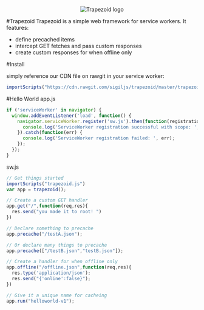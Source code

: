 <p align="center">
  <img src="https://upload.wikimedia.org/wikipedia/commons/b/b7/Isosceles_trapezoid.jpg" alt="Trapezoid logo"/>
</p>

#Trapezoid
Trapezoid is a simple web framework for service workers. It features:
* define precached items
* intercept GET fetches and pass custom responses
* create custom responses for when offline only

#Install

simply reference our CDN file on rawgit in your service worker:
```javascript
importScripts("https://cdn.rawgit.com/sigiljs/trapezoid/master/trapezoid.js")
```

#Hello World
app.js
```javascript
if ('serviceWorker' in navigator) {
  window.addEventListener('load', function() {
    navigator.serviceWorker.register('sw.js').then(function(registration) {
      console.log('ServiceWorker registration successful with scope: ', registration.scope);
    }).catch(function(err) {
      console.log('ServiceWorker registration failed: ', err);
    });
  });
}
```

sw.js
```javascript
// Get things started
importScripts("trapezoid.js")
var app = trapezoid();

// Create a custom GET handler
app.get("/",function(req,res){
  res.send("you made it to root! ")
})

// Declare something to precache
app.precache("/testA.json");

// Or declare many things to precache
app.precache(["/testB.json","testB.json"]);

// Create a handler for when offline only
app.offline("/offline.json",function(req,res){
  res.type('application/json');
  res.send("{'online':false}");
})

// Give it a unique name for cacheing
app.run("helloworld-v1");
```
